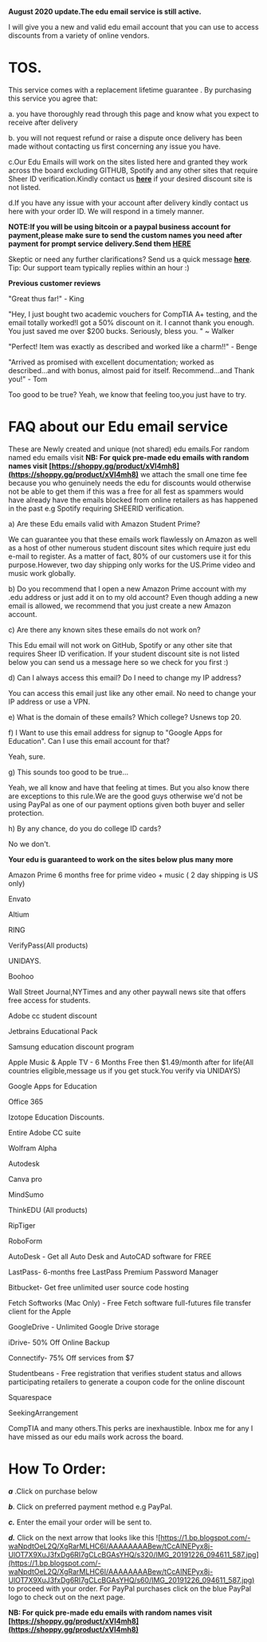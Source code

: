 ****August 2020 update.The edu email service is still active.****

I will give you a new and valid edu email account that you can use to access discounts from a variety of online vendors.


# TOS.


This service comes with a replacement lifetime guarantee . By purchasing this service you agree that:


a. you have thoroughly read through this page and know what you expect to receive after delivery


b. you will not request refund or raise a dispute once delivery has been made without contacting us first concerning any issue you have.


c.Our Edu Emails will work on the sites listed here and granted they work across the board excluding GITHUB, Spotify and any other sites that require Sheer ID verification.Kindly contact us ****[here](https://shoppy.gg/@Edudiscountmail/query)**** if your desired discount site is not listed.


d.If you have any issue with your account after delivery kindly contact us here with your order ID. We will respond in a timely manner.


****NOTE:If you will be using bitcoin or a paypal business account for payment,please make sure to send the custom names  you need after payment for prompt service delivery.Send them [HERE](https://shoppy.gg/@Edudiscountmail/query)****


Skeptic or need any further clarifications? Send us a quick message [**here**](https://shoppy.gg/@Edudiscountmail/query). Tip: Our support team typically replies within an hour :)


****Previous customer reviews****


"Great thus far!" - King


"Hey, I just bought two academic vouchers for CompTIA A+ testing, and the email totally worked!I got a 50% discount on it. I cannot thank you enough. You just saved me over $200 bucks. Seriously, bless you. " ~ Walker


"Perfect! Item was exactly as described and worked like a charm!!" - Benge


"Arrived as promised with excellent documentation; worked as described...and with bonus, almost paid for itself. Recommend...and Thank you!" - Tom


Too good to be true? Yeah, we know that feeling too,you just have to try.



# FAQ about our Edu email service
These are Newly created and unique (not shared) edu emails.For random named edu emails visit ****NB: For  quick pre-made edu emails with random names visit [https://shoppy.gg/product/xVl4mh8](https://shoppy.gg/product/xVl4mh8)****
we attach the small one time fee because you who genuinely needs the edu for discounts would otherwise not be able to get them if this was a free for all fest as spammers would have already have the emails blocked from online retailers as has happened in the past e.g Spotify requiring SHEERID verification.


a) Are these Edu emails valid with Amazon Student Prime?

We can guarantee you that these emails work flawlessly on Amazon as well as a host of other numerous student discount sites which require just edu e-mail to register. As a matter of fact, 80% of our customers use it for this purpose.However, two day shipping only works for the US.Prime video and music work globally.


b)  Do you recommend that I open a new Amazon Prime account with my .edu address or just add it on to my old account? Even though adding a new email is allowed, we recommend that you just create a new Amazon account.


c) Are there any known sites these emails do not work on?

This Edu email will not work on GitHub, Spotify or any other site that requires Sheer ID verification. If your student discount site is not listed below you can send us a message here so we check for you first :)

d) Can I always access this email? Do I need to change my IP address?

You can access this email just like any other email. No need to change your IP address or use a VPN.


e)  What is the domain of these emails? Which college?
Usnews top 20.

f)  I Want to use this email address for signup to "Google Apps for Education". Can I use this email account for that?

Yeah, sure.

g)  This sounds too good to be true...

Yeah, we all know and have that feeling at times. But you also know there are exceptions to this rule.We are the good guys otherwise we'd not be using PayPal as one of our payment options given both buyer and seller protection.


h)  By any chance, do you do college ID cards?

No we don't. 



****Your edu is guaranteed to work on the sites below plus many more****

Amazon Prime 6 months free for prime video + music ( 2 day shipping is US only) 

Envato

Altium

RING

VerifyPass(All products) 

UNIDAYS. 

Boohoo

Wall Street Journal,NYTimes and any other paywall news site that offers free access for students.

Adobe cc student discount

Jetbrains Educational Pack

Samsung education discount program

Apple Music & Apple TV - 6 Months Free then $1.49/month after for life(All countries eligible,message us if you get stuck.You verify via UNIDAYS) 

Google Apps for Education

Office 365

Izotope Education Discounts.

Entire Adobe CC suite

Wolfram Alpha

Autodesk

Canva pro

MindSumo

ThinkEDU (All products)

RipTiger

RoboForm

AutoDesk - Get all Auto Desk and AutoCAD software for FREE

LastPass- 6-months free LastPass Premium Password Manager

Bitbucket- Get free unlimited user source code hosting

Fetch Softworks (Mac Only) - Free Fetch software full-futures file transfer client for the Apple

GoogleDrive - Unlimited Google Drive storage

iDrive- 50% Off Online Backup

Connectify- 75% Off services from $7

Studentbeans - Free registration that verifies student status and allows participating retailers to generate a coupon code for the online discount

Squarespace

SeekingArrangement


CompTIA and many others.This perks are inexhaustible. Inbox me for any I have missed as our edu mails work across the board.


# How To Order:


***a*** .Click on purchase below

***b***. Click on preferred payment method e.g PayPal. 

***c.*** Enter the email your order will be sent to. 

***d.***   Click on the next arrow that looks like this ![https://1.bp.blogspot.com/-waNpdtOeL2Q/XgRarMLHC6I/AAAAAAAABew/tCcAINEPyx8j-UlOT7X9XuJ3fxDg6RI7gCLcBGAsYHQ/s320/IMG_20191226_094611_587.jpg](https://1.bp.blogspot.com/-waNpdtOeL2Q/XgRarMLHC6I/AAAAAAAABew/tCcAINEPyx8j-UlOT7X9XuJ3fxDg6RI7gCLcBGAsYHQ/s60/IMG_20191226_094611_587.jpg) to proceed with your order. For PayPal purchases click on the blue PayPal logo to check out on the next page.

****NB: For quick pre-made edu emails with random names visit [https://shoppy.gg/product/xVl4mh8](https://shoppy.gg/product/xVl4mh8)****
